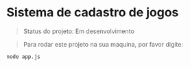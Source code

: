<h1>Sistema de cadastro de jogos</h1>

> Status do projeto: Em desenvolvimento

> Para rodar este projeto na sua maquina, por favor digite:

```
node app.js
```

